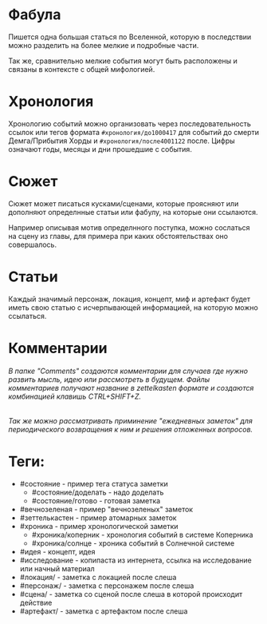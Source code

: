 # Фабула

Пишется одна большая статься по Вселенной, которую в последствии можно разделить на более мелкие и подробные части.

Так же, сравнительно мелкие события могут быть расположены и связаны в контексте с общей мифологией.

# Хронология

Хронологию событий можно организовать через последовательность ссылок или тегов формата `#хронология/до1000417` для событий до смерти Демга/Прибытия Хорды и `#хронология/после4001122` после. Цифры означают годы, месяцы и дни прошедшие с события.

# Сюжет

Сюжет может писаться кусками/сценами, которые проясняют или дополняют определнные статьи или фабулу, на которые они ссылаются.

Например описывая мотив определнного поступка, можно сослаться на сцену из главы, для примера при каких обстоятельствах оно совершалось.

# Статьи

Каждый значимый персонаж, локация, концепт, миф и артефакт будет иметь свою статью с исчерпывающей информацией, на которую можно ссылаться.

# Комментарии

###### В папке "Comments" создаются комментарии для случаев где нужно развить мысль, идею или рассмотреть в будущем. Файлы комментариев получают название в zettelkasten формате и создаются комбинацией клавишь CTRL+SHIFT+Z.

###### Так же можно рассматривать приминение "ежедневных заметок" для периодического возвращения к ним и решения отложенных вопросов.

# Теги:
- #состояние - пример тега статуса заметки
	- #состояние/доделать - надо доделать
	- #состояние/готово - готовая заметка
- #вечнозеленая - пример "вечнозеленых" заметок
- #зеттелькастен - пример атомарных заметок
- #хроника - пример хронологической заметки
	- #хроника/коперник - хронология событий в системе Коперника
	- #хроника/солнце - хроника событий в Солнечной системе
- #идея - концепт, идея
- #исследование - копипаста из интернета, ссылка на исследование или начный материал
- #локация/ - заметка с локацией после слеша
- #персонаж/ - заметка с персонажем после слеша
- #сцена/ - заметка со сценой после слеша в которой происходит действие
- #артефакт/ - заметка с артефактом после слеша

